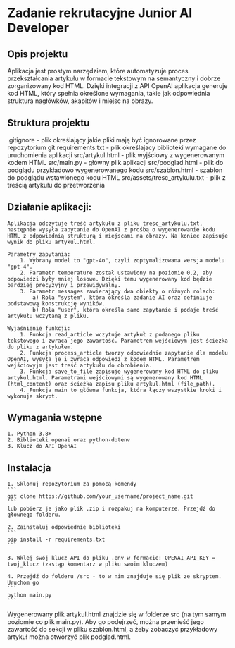 # Zadanie rekrutacyjne Junior AI Developer

## Opis projektu
Aplikacja jest prostym narzędziem, które automatyzuje proces przekształcania artykułu w formacie tekstowym na semantyczny i dobrze zorganizowany kod HTML. Dzięki integracji z API OpenAI aplikacja generuje kod HTML, który spełnia określone wymagania, takie jak odpowiednia struktura nagłówków, akapitów i miejsc na obrazy.

## Struktura projektu
.gitignore - plik określający jakie pliki mają być ignorowane przez repozytorium git
requirements.txt - plik określajacy biblioteki wymagane do uruchomienia aplikacji
src/artykul.html - plik wyjściowy z wygenerowanym kodem HTML
src/main.py - główny plik aplikacji
src/podglad.html - plik do podglądu przykładowo wygenerowanego kodu
src/szablon.html - szablon do podglądu wstawionego kodu HTML
src/assets/tresc_artykulu.txt - plik z treścią artykułu do przetworzenia

## Działanie aplikacji:
    Aplikacja odczytuje treść artykułu z pliku tresc_artykulu.txt, następnie wysyła zapytanie do OpenAI z prośbą o wygenerowanie kodu HTML z odpowiednią strukturą i miejscami na obrazy. Na koniec zapisuje wynik do pliku artykul.html.

    Parametry zapytania:
        1. Wybrany model to "gpt-4o", czyli zoptymalizowana wersja modelu "gpt-4".
        2. Parametr temperature został ustawiony na poziomie 0.2, aby odpowiedzi były mniej losowe. Dzięki temu wygenerowany kod będzie bardziej precyzyjny i przewidywalny.
        3. Parametr messages zawierający dwa obiekty o różnych rolach:
            a) Rola "system", która określa zadanie AI oraz definiuje podstawową konstrukcję wyników.
            b) Rola "user", która określa samo zapytanie i podaje treść artykułu wczytaną z pliku.

    Wyjaśnienie funkcji:
        1. Funkcja read_article wczytuje artykuł z podanego pliku tekstowego i zwraca jego zawartość. Parametrem wejściowym jest ścieżka do pliku z artykułem.
        2. Funkcja process_article tworzy odpowiednie zapytanie dla modelu OpenAI, wysyła je i zwraca odpowiedź z kodem HTML. Parametrem wejściowyjm jest treść artykułu do obrobienia.
        3. Funkcja save_to_file zapisuje wygenerowany kod HTML do pliku artykul.html. Parametrami wejściowymi są wygenerowany kod HTML (html_content) oraz ścieżka zapisu pliku artykul.html (file_path).
        4. Funkcja main to główna funkcja, która łączy wszystkie kroki i wykonuje skrypt.

## Wymagania wstępne
    1. Python 3.8+
    2. Biblioteki openai oraz python-dotenv
    3. Klucz do API OpenAI

## Instalacja
    1. Sklonuj repozytorium za pomocą komendy
    ```
    git clone https://github.com/your_username/project_name.git
    ```
    lub pobierz je jako plik .zip i rozpakuj na komputerze. Przejdź do głownego folderu.

    2. Zainstaluj odpowiednie biblioteki
    ```
    pip install -r requirements.txt
    ```

    3. Wklej swój klucz API do pliku .env w formacie: OPENAI_API_KEY = twoj_klucz (zastąp komentarz w pliku swoim kluczem)

    4. Przejdź do folderu /src - to w nim znajduje się plik ze skryptem. Uruchom go
    ```
    python main.py
    ```

Wygenerowany plik artykul.html znajdzie się w folderze src (na tym samym poziomie co plik main.py). Aby go podejrzeć, można przenieść jego zawartość do sekcji <body> w pliku szablon.html, a żeby zobaczyć przykładowy artykuł można otworzyć plik podglad.html.
